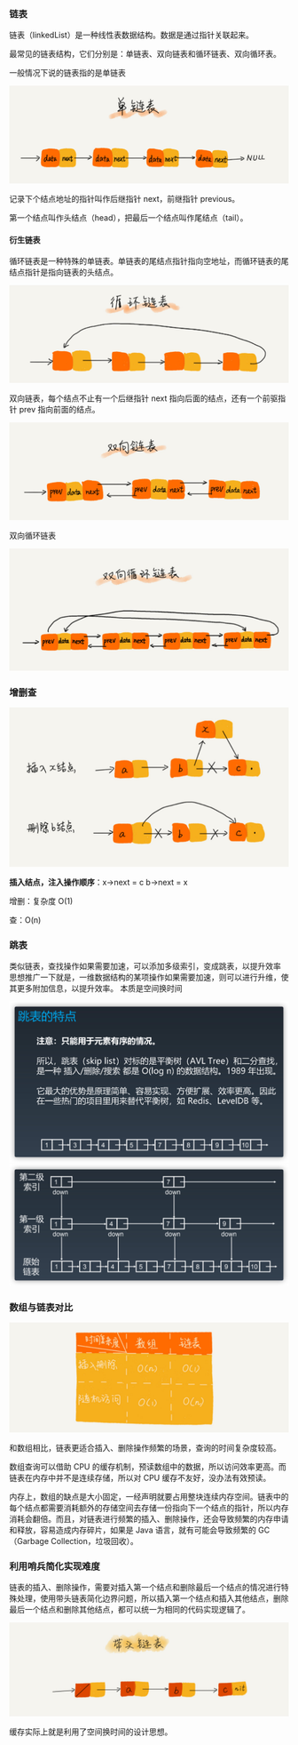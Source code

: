 ### 链表

链表（linkedList）是一种线性表数据结构。数据是通过指针关联起来。

最常见的链表结构，它们分别是：单链表、双向链表和循环链表、双向循环表。

一般情况下说的链表指的是单链表

<img src="${images}/b93e7ade9bb927baad1348d9a806ddeb.jpg" alt="img" style="zoom:50%;" />

记录下个结点地址的指针叫作后继指针 next，前继指针 previous。

第一个结点叫作头结点（head），把最后一个结点叫作尾结点（tail）。

#### 衍生链表

循环链表是一种特殊的单链表。单链表的尾结点指针指向空地址，而循环链表的尾结点指针是指向链表的头结点。

<img src="${images}/86cb7dc331ea958b0a108b911f38d155.jpg" alt="img" style="zoom:50%;" />



双向链表，每个结点不止有一个后继指针 next 指向后面的结点，还有一个前驱指针 prev 指向前面的结点。

<img src="${images}/cbc8ab20276e2f9312030c313a9ef70b.jpg" alt="img" style="zoom:50%;" />

双向循环链表

<img src="${images}/d1665043b283ecdf79b157cfc9e5ed91.jpg" alt="img" style="zoom:50%;" />



### 增删查

<img src="${images}/452e943788bdeea462d364389bd08a17.jpg" alt="img" style="zoom: 50%;" />

**插入结点，注入操作顺序**：x->next = c    b->next = x

增删：复杂度 O(1)

查：O(n)



### 跳表

类似链表，查找操作如果需要加速，可以添加多级索引，变成跳表，以提升效率
思想推广一下就是，一维数据结构的某项操作如果需要加速，则可以进行升维，使其更多附加信息，以提升效率。
本质是空间换时间

<img src="${images}/image-20210424160817179.png" alt="image-20210424160817179" style="zoom:50%;" />

<img src="${images}/image-20210424160856047.png" alt="image-20210424160856047" style="zoom:50%;" />



### 数组与链表对比

<img src="${images}/4f63e92598ec2551069a0eef69db7168.jpg" alt="img" style="zoom:50%;" />

和数组相比，链表更适合插入、删除操作频繁的场景，查询的时间复杂度较高。

数组查询可以借助 CPU 的缓存机制，预读数组中的数据，所以访问效率更高。而链表在内存中并不是连续存储，所以对 CPU 缓存不友好，没办法有效预读。

内存上，数组的缺点是大小固定，一经声明就要占用整块连续内存空间。链表中的每个结点都需要消耗额外的存储空间去存储一份指向下一个结点的指针，所以内存消耗会翻倍。而且，对链表进行频繁的插入、删除操作，还会导致频繁的内存申请和释放，容易造成内存碎片，如果是 Java 语言，就有可能会导致频繁的 GC（Garbage Collection，垃圾回收）。



### 利用哨兵简化实现难度

链表的插入、删除操作，需要对插入第一个结点和删除最后一个结点的情况进行特殊处理，使用带头链表简化边界问题，所以插入第一个结点和插入其他结点，删除最后一个结点和删除其他结点，都可以统一为相同的代码实现逻辑了。

<img src="${images}/7d22d9428bdbba96bfe388fe1e3368c7.jpg" alt="img" style="zoom:50%;" />





缓存实际上就是利用了空间换时间的设计思想。